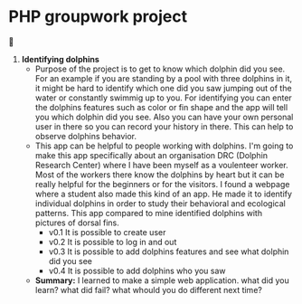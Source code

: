 # PHP groupwork project

:gun:
1. **Identifying dolphins**
    * Purpose of the project is to get to know which dolphin did you see. For an example if you are standing by a pool with three dolphins in it, it might be hard to identify which one did you saw jumping out of the water or constantly swimmig up to you. For identifying you can enter the dolphins features such as color or fin shape and the app will tell you which dolphin did you see. Also you can have your own personal user in there so you can record your history in there. This can help to observe dolphins behavior. 
    * This app can be helpful to people working with dolphins. I'm going to make this app specifically about an organisation DRC (Dolphin Research Center) where I have been myself as a voulenteer worker. Most of the workers there know the dolphins by heart but it can be really helpful for the beginners or for the visitors. I found a webpage where a student also made this kind of an app. He made it to identify individual dolphins in order to study their behavioral and ecological patterns. This app compared to mine identified dolphins with pictures of dorsal fins. 
        * v0.1 It is possible to create user
        * v0.2 It is possible to log in and out
        * v0.3 It is possible to add dolphins features and see what dolphin did you see
        * v0.4 It is possible to add dolphins who you saw
    * **Summary:** I learned to make a simple web application.  what did you learn? what did fail? what whould you do different next time?


